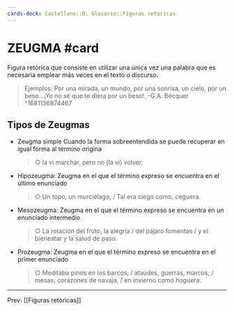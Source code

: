 ```yaml
---
cards-deck: Castellano::0. Glosario::Figuras retóricas
---
```


# ZEUGMA #card
Figura retórica que consiste en utilizar una única vez una palabra que es necesaria emplear más veces en el texto o discurso.   

>Ejemplos: Por una mirada, un mundo, por una sonrisa, un cielo, por un beso...¡Yo no sé que te diera por un beso!. -G.A. Bécquer
^1681136874467

## Tipos de Zeugmas
- Zeugma simple 
	Cuando la forma sobreentendida se puede recuperar en igual forma al término origina
	
	>○ la vi marchar, pero no (la vi) volver. 
	
- Hipozeugma: 
	Zeugma en el que el término expreso se encuentra en el último enunciado
	
	>○ Un topo, un murciélago, / Tal era ciego como, ceguera.  
	
- Mesozeugma: 
	Zeugma en el que el término expreso se encuentra en un enunciado intermedio
	
	>○ La rotación del fruto, la alegría / del pájaro fomentas / y el bienestar y la salud de paso. 
	
- Prozeugma: 
	Zeugma en el que el término expreso se encuentra en el primer enunciado
	
	>○ Meditaba pinos en los barcos, / ataúdes, guerras, marcos, / mesas, corazones de navaja, / en invierno como hoguera.
	
___
Prev: [[Figuras retòricas]]
